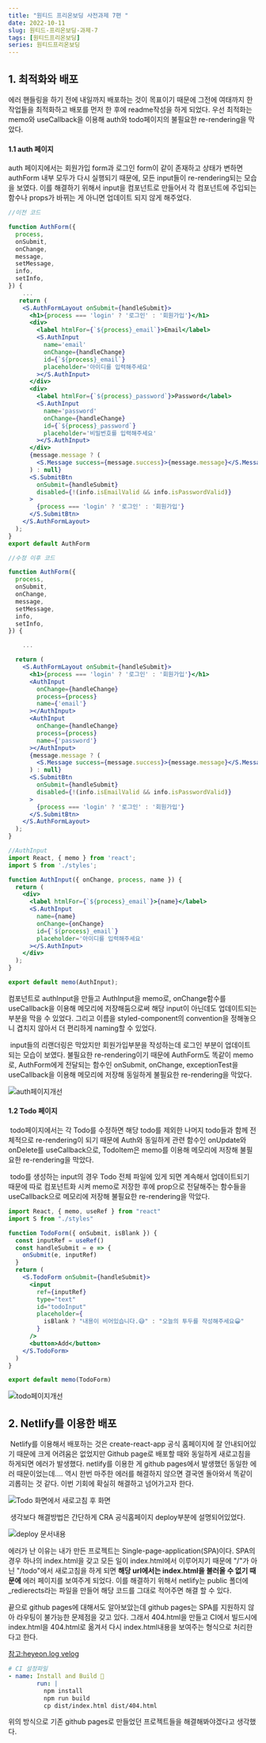```yaml
---
title: "원티드 프리온보딩 사전과제 7편 "
date: 2022-10-11
slug: 원티드-프리온보딩-과제-7
tags: [원티드프리온보딩]
series: 원티드프리온보딩
---
```


## 1. 최적화와 배포

에러 핸들링을 하기 전에 내일까지 배포하는 것이 목표이기 때문에 그전에 여태까지 한 작업들을 최적화하고 배포를 먼저 한 후에 readme작성을 하게 되었다. 우선 최적화는 memo와 useCallback을 이용해 auth와 todo페이지의 불필요한 re-rendering을 막았다.

#### 1.1 auth 페이지

auth 페이지에서는 회원가입 form과 로그인 form이 같이 존재하고 상태가 변하면 authForm 내부 모두가 다시 실행되기 때문에, 모든 input들이 re-rendering되는 모습을 보였다. 이를 해결하기 위해서 input을 컴포넌트로 만들어서 각 컴포넌트에 주입되는 함수나 props가 바뀌는 게 아니면 업데이트 되지 않게 해주었다.

```jsx
//이전 코드

function AuthForm({
  process,
  onSubmit,
  onChange,
  message,
  setMessage,
  info,
  setInfo,
}) {
	...
   return (
    <S.AuthFormLayout onSubmit={handleSubmit}>
      <h1>{process === 'login' ? '로그인' : '회원가입'}</h1>
      <div>
        <label htmlFor={`${process}_email`}>Email</label>
        <S.AuthInput
          name='email'
          onChange={handleChange}
          id={`${process}_email`}
          placeholder='아이디를 입력해주세요'
        ></S.AuthInput>
      </div>
      <div>
        <label htmlFor={`${process}_password`}>Password</label>
        <S.AuthInput
          name='password'
          onChange={handleChange}
          id={`${process}_password`}
          placeholder='비밀번호를 입력해주세요'
        ></S.AuthInput>
      </div>
      {message.message ? (
        <S.Message success={message.success}>{message.message}</S.Message>
      ) : null}
      <S.SubmitBtn
        onSubmit={handleSubmit}
        disabled={!(info.isEmailValid && info.isPasswordValid)}
      >
        {process === 'login' ? '로그인' : '회원가입'}
      </S.SubmitBtn>
    </S.AuthFormLayout>
  );
}
export default AuthForm

//수정 이후 코드

function AuthForm({
  process,
  onSubmit,
  onChange,
  message,
  setMessage,
  info,
  setInfo,
}) {

	...

  return (
    <S.AuthFormLayout onSubmit={handleSubmit}>
      <h1>{process === 'login' ? '로그인' : '회원가입'}</h1>
      <AuthInput
        onChange={handleChange}
        process={process}
        name={'email'}
      ></AuthInput>
      <AuthInput
        onChange={handleChange}
        process={process}
        name={'password'}
      ></AuthInput>
      {message.message ? (
        <S.Message success={message.success}>{message.message}</S.Message>
      ) : null}
      <S.SubmitBtn
        onSubmit={handleSubmit}
        disabled={!(info.isEmailValid && info.isPasswordValid)}
      >
        {process === 'login' ? '로그인' : '회원가입'}
      </S.SubmitBtn>
    </S.AuthFormLayout>
  );
}

//AuthInput
import React, { memo } from 'react';
import S from './styles';

function AuthInput({ onChange, process, name }) {
  return (
    <div>
      <label htmlFor={`${process}_email`}>{name}</label>
      <S.AuthInput
        name={name}
        onChange={onChange}
        id={`${process}_email`}
        placeholder='아이디를 입력해주세요'
      ></S.AuthInput>
    </div>
  );
}

export default memo(AuthInput);


```

컴포넌트로 authInput을 만들고 AuthInput을 memo로, onChange함수를 useCallback을 이용해 메모리에 저장해둠으로써 해당 input이 아닌데도 업데이트되는 부분을 막을 수 있었다. 그리고 이름을 styled-component의 convention을 정해놓으니 겹치지 않아서 더 편리하게 naming할 수 있었다.

​ input들의 리랜더링은 막았지만 회원가입부분을 작성하는데 로그인 부분이 업데이트 되는 모습이 보였다. 불필요한 re-rendering이기 때문에 AuthForm도 똑같이 memo로, AuthForm에게 전달되는 함수인 onSubmit, onChange, exceptionTest을 useCallback을 이용해 메모리에 저장해 동일하게 불필요한 re-rendering을 막았다.

![auth페이지개선](auth페이지개선.gif)

#### 1.2 Todo 페이지

​ todo페이지에서는 각 Todo를 수정하면 해당 todo를 제외한 나머지 todo들과 함께 전체적으로 re-rendering이 되기 때문에 Auth와 동일하게 관련 함수인 onUpdate와 onDelete를 useCallback으로, TodoItem은 memo를 이용해 메모리에 저장해 불필요한 re-rendering을 막았다.

​ todo를 생성하는 input의 경우 Todo 전체 파일에 있게 되면 계속해서 업데이트되기 때문에 따로 컴포넌트화 시켜 memo로 저장한 후에 prop으로 전달해주는 함수들을 useCallback으로 메모리에 저장해 불필요한 re-rendering을 막았다.

```jsx
import React, { memo, useRef } from "react"
import S from "./styles"

function TodoForm({ onSubmit, isBlank }) {
  const inputRef = useRef()
  const handleSubmit = e => {
    onSubmit(e, inputRef)
  }
  return (
    <S.TodoForm onSubmit={handleSubmit}>
      <input
        ref={inputRef}
        type="text"
        id="todoInput"
        placeholder={
          isBlank ? "내용이 비어있습니다.😅" : "오늘의 투두를 작성해주세요😀"
        }
      />
      <button>Add</button>
    </S.TodoForm>
  )
}

export default memo(TodoForm)
```

![todo페이지개선](todo페이지개선.gif)

## 2. Netlify를 이용한 배포

​ Netlify를 이용해서 배포하는 것은 create-react-app 공식 홈페이지에 잘 안내되어있기 때문에 크게 어려움은 없었지만 Github page로 배포할 때와 동일하게 새로고침을 하게되면 에러가 발생했다. netlify를 이용한 게 github pages에서 발생했던 동일한 에러 때문이었는데.... 역시 한번 마주한 에러를 해결하지 않으면 결국엔 돌아와서 똑같이 괴롭히는 것 같다. 이번 기회에 확실히 해결하고 넘어가고자 한다.

![Todo 화면에서 새로고침 후 화면](새로고침후화면.png)

​ 생각보다 해결방법은 간단하게 CRA 공식홈페이지 deploy부분에 설명되어있었다.

![deploy 문서내용](deploy.png)

에러가 난 이유는 내가 만든 프로젝트는 Single-page-application(SPA)이다. SPA의 경우 하나의 index.html을 갖고 모든 일이 index.html에서 이루어지기 때문에 "/"가 아닌 "/todo"에서 새로고침을 하게 되면 **해당 url에서는 index.html을 불러올 수 없기 때문에** 에러 페이지를 보여주게 되었다. 이를 해결하기 위해서 netlify는 public 폴더에 \_redierects라는 파일을 만들어 해당 코드를 그대로 적어주면 해결 할 수 있다.

끝으로 github pages에 대해서도 알아보았는데 github pages는 SPA를 지원하지 않아 라우팅이 불가능한 문제점을 갖고 있다. 그래서 404.html을 만들고 CI에서 빌드시에 index.html을 404.html로 옮겨서 다시 index.html내용을 보여주는 형식으로 처리한다고 한다.

[참고:heyeon.log velog ](https://velog.io/@heyoon/github-pages%EC%97%90%EC%84%9C-%EB%9D%BC%EC%9A%B0%ED%8C%85%EB%90%9C-%ED%8E%98%EC%9D%B4%EC%A7%80%EC%97%90%EC%84%9C-%EC%83%88%EB%A1%9C%EA%B3%A0%EC%B9%A8%EC%8B%9C-404%ED%8E%98%EC%9D%B4%EC%A7%80%EB%A5%BC-%EB%B0%98%ED%99%98%ED%95%A9%EB%8B%88%EB%8B%A4)

```yml
# CI 설정파일
- name: Install and Build 🔧
        run: |
          npm install
          npm run build
          cp dist/index.html dist/404.html
```

위의 방식으로 기존 github pages로 만들었던 프로젝트들을 해결해봐야겠다고 생각했다.
